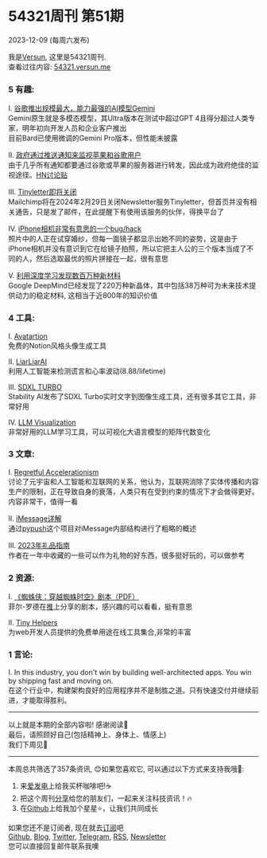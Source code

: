 # 54321周刊 第51期
2023-12-09 (每周六发布)

我是[Versun](https://notes.versun.me), 这里是54321周刊. \
查看过往内容: [54321.versun.me](https://54321.versun.me/)

### 5 有趣:
I. [谷歌推出规模最大，能力最强的AI模型Gemini](https://blog.google/technology/ai/google-gemini-ai/)\
Gemini原生就是多模态模型，其Ultra版本在测试中超过GPT 4且得分超过人类专家，明年初向开发人员和企业客户推出\
目前Bard已使用微调的Gemini Pro版本，但性能未披露

II. [政府通过推送通知来监视苹果和谷歌用户](https://www.reuters.com/technology/cybersecurity/governments-spying-apple-google-users-through-push-notifications-us-senator-2023-12-06/)\
由于几乎所有通知都要通过谷歌或苹果的服务器进行转发，因此成为政府绝佳的监视途径。[HN讨论贴](https://news.ycombinator.com/item?id=38543155)

III. [Tinyletter即将关闭](https://tinyletter.com/)\
Mailchimp将在2024年2月29日关闭Newsletter服务Tinyletter，但首页并没有相关通告，只是发了邮件，在此提醒下有使用该服务的伙伴，得换平台了

IV. [iPhone相机非常有意思的一个bug/hack](https://twitter.com/TrungTPhan/status/1730456267205054751)\
照片中的人正在试穿婚纱，但每一面镜子都显示出她不同的姿势，这是由于iPhone相机并没有意识到它在给镜子拍照，所以它把主人公的三个版本当成了不同的人，然后选取最优的照片拼接在一起，很有意思

V. [利用深度学习发现数百万种新材料](https://deepmind.google/discover/blog/millions-of-new-materials-discovered-with-deep-learning/)\
Google DeepMind已经发现了220万种新晶体，其中包括38万种可为未来技术提供动力的稳定材料, 这相当于近800年的知识价值

### 4 工具:
I. [Avatartion](https://www.avatartion.com)\
免费的Notion风格头像生成工具

II. [LiarLiarAI](https://liarliar.ai)\
利用人工智能来检测谎言和心率波动(8.88/lifetime)

III. [SDXL TURBO](https://clipdrop.co/stable-diffusion-turbo)\
Stability AI发布了SDXL Turbo实时文字到图像生成工具，还有很多其它工具，非常好用

IV. [LLM Visualization](https://bbycroft.net/llm)\
非常好用的LLM学习工具，可以可视化大语言模型的矩阵代数变化


### 3 文章:
I. [Regretful Accelerationism](https://stratechery.com/2023/regretful-accelerationism/)\
讨论了元宇宙和人工智能和互联网的关系，他认为，互联网消除了实体传播和内容生产的限制，正在导致自身的衰落，人类只有在受到约束的情况下才会做得更好。
内容非常干，值得一看

II. [iMessage详解](https://jjtech.dev/reverse-engineering/imessage-explained)\
通过[pypush](https://github.com/JJTech0130/pypush)这个项目对iMessage内部结构进行了粗略的概述

III. [2023年礼品指南](https://chriscoyier.net/2023/12/06/gift-guide-2023/)\
作者在一年中收藏的一些可以作为礼物的好东西，很多挺好玩的，可以做参考


### 2 资源:
I. [《蜘蛛侠：穿越蜘蛛时空》剧本（PDF）](https://deadline.com/wp-content/uploads/2023/11/Spider-Man-Across-The-Spider-Verse-Read-The-Screenplay.pdf)\
菲尔-罗德在[推](https://twitter.com/philiplord/status/1731431551131648392)上分享的剧本，感兴趣的可以看看，挺有意思

II. [Tiny Helpers](https://tiny-helpers.dev)\
为web开发人员提供的免费单用途在线工具集合,非常的丰富

### 1 言论:
I. In this industry, you don't win by building well-architected apps. You win by shipping fast and moving on.\
在这个行业中，构建架构良好的应用程序并不是制胜之道。只有快速交付并继续前进，才能取得胜利。

---
以上就是本期的全部内容啦! 感谢阅读🥰\
最后，请照顾好自己(包括精神上、身体上、情感上)\
我们下周见👋

---
本周总共筛选了357条资讯, 😊如果您喜欢它, 可以通过以下方式来支持我哦🎉: 
1. 来[爱发电](https://afdian.net/a/versun)上给我买杯咖啡吧!☕ 
2. 把这个周刊[分享](https://54321.versun.me)给您的朋友们，一起来关注科技资讯！🔥 
3. 在[Github](https://github.com/versun/54321-Weekly)上给我加个星星⭐，让我们共同成长 

如果您还不是订阅者, 现在就去[订阅](https://54321.versun.me)吧\
[Github](https://github.com/versun/54321-Weekly), [Blog](https://notes.versun.me/), [Twitter](https://twitter.com/VersunPan), [Telegram](https://t.me/+0hAhZfrPJGo1YmI9), [RSS](https://54321.versun.me/feed), [Newsletter](https://54321.versun.me/)\
您可以直接回复邮件联系我噢
